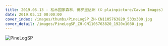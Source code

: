 ```yaml
---
title: 2019.05.13 - 松木国家森林，佛罗里达州 (© plainpicture/Cavan Images)
date: 2019.05.13 00:00:00
cover_index: /images/thumbs/PineLogSP_ZH-CN1105763820_533x300.jpg
cover_detail: /images/PineLogSP_ZH-CN1105763820_1920x1080.jpg
---
```


![PineLogSP](/images/PineLogSP_ZH-CN1105763820_1920x1080.jpg)
